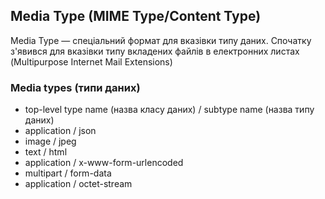 ## Media Type (MIME Type/Content Type)

Media Type — спеціальний формат для вказівки типу даних. Спочатку з'явився для вказівки типу вкладених файлів в електронних листах (Multipurpose
Internet Mail Extensions)

### Media types (типи даних)

-   top-level type name (назва класу даних) / subtype name (назва типу даних)
-   application / json
-   image / jpeg
-   text / html
-   application / x-www-form-urlencoded
-   multipart / form-data
-   application / octet-stream
